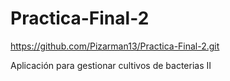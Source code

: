 # Practica-Final-2
https://github.com/Pizarman13/Practica-Final-2.git

Aplicación para gestionar cultivos de bacterias II
